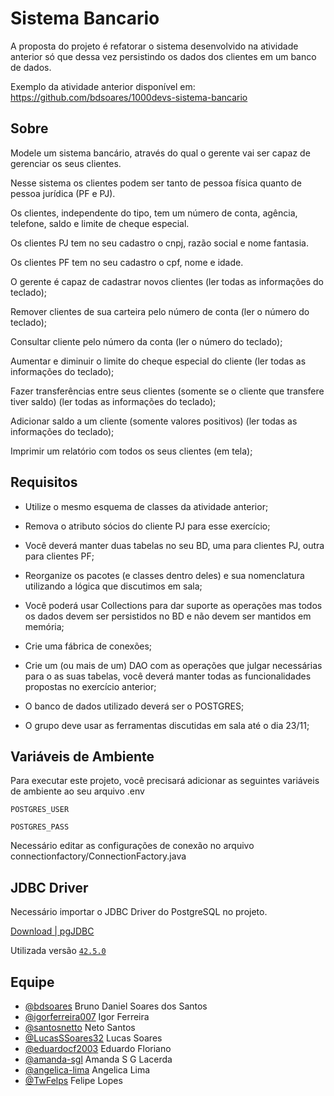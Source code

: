
# Sistema Bancario

A proposta do projeto é refatorar o sistema desenvolvido na atividade anterior só que dessa vez persistindo os dados dos clientes em um banco de dados.

Exemplo da atividade anterior disponível em:
https://github.com/bdsoares/1000devs-sistema-bancario

## Sobre

Modele um sistema bancário, através do qual o gerente vai ser capaz de gerenciar os seus clientes.

Nesse sistema os clientes podem ser tanto de pessoa física quanto de pessoa jurídica (PF e PJ).

Os clientes, independente do tipo, tem um número de conta, agência, telefone, saldo e limite de cheque especial.

Os clientes PJ tem no seu cadastro o cnpj, razão social e nome fantasia.

Os clientes PF tem no seu cadastro o cpf, nome e idade.

O gerente é capaz de cadastrar novos clientes (ler todas as informações do teclado);

Remover clientes de sua carteira pelo número de conta (ler o número do teclado);

Consultar cliente pelo número da conta (ler o número do teclado);

Aumentar e diminuir o limite do cheque especial do cliente (ler todas as informações do teclado);

Fazer transferências entre seus clientes (somente se o cliente que transfere tiver saldo) (ler todas as informações do teclado);

Adicionar saldo a um cliente (somente valores positivos) (ler todas as informações do teclado);

Imprimir um relatório com todos os seus clientes (em tela);

## Requisitos

- Utilize o mesmo esquema de classes da atividade anterior;

- Remova o atributo sócios do cliente PJ para esse exercício;

- Você deverá manter duas tabelas no seu BD, uma para clientes PJ, outra para clientes PF;

- Reorganize os pacotes (e classes dentro deles) e sua nomenclatura utilizando a lógica que discutimos em sala;

- Você poderá usar Collections para dar suporte as operações mas todos os dados devem ser persistidos no BD e não devem ser mantidos em memória;

- Crie uma fábrica de conexões;

- Crie um (ou mais de um) DAO com as operações que julgar necessárias para o as suas tabelas, você deverá manter todas as funcionalidades propostas no exercício anterior;

- O banco de dados utilizado deverá ser o POSTGRES;

- O grupo deve usar as ferramentas discutidas em sala até o dia 23/11;

## Variáveis de Ambiente

Para executar este projeto, você precisará adicionar as seguintes variáveis ​​de ambiente ao seu arquivo .env

`POSTGRES_USER`

`POSTGRES_PASS`

Necessário editar as configurações de conexão no arquivo connectionfactory/ConnectionFactory.java

## JDBC Driver

Necessário importar o JDBC Driver do PostgreSQL no projeto.

[Download | pgJDBC](https://jdbc.postgresql.org/download/)

Utilizada versão [`42.5.0`](https://jdbc.postgresql.org/download/postgresql-42.5.0.jar)

## Equipe

- [@bdsoares](https://www.github.com/bdsoares) Bruno Daniel Soares dos Santos
- [@igorferreira007](https://www.github.com/igorferreira007) Igor Ferreira
- [@santosnetto](https://www.github.com/santosnetto) Neto Santos
- [@LucasSSoares32](https://www.github.com/LucasSSoares32) Lucas Soares
- [@eduardocf2003](https://www.github.com/eduardocf2003) Eduardo Floriano
- [@amanda-sgl](https://www.github.com/amanda-sgl) Amanda S G Lacerda
- [@angelica-lima](https://www.github.com/angelica-lima) Angelica Lima
- [@TwFelps](https://www.github.com/TwFelps) Felipe Lopes


